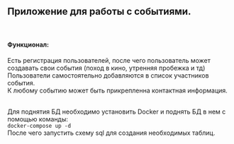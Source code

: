 <h2>Приложение для работы с событиями.</h2> <br>
<h4>Функционал:</h4>
Есть регистрация пользователей, после чего пользователь может создавать свои события (поход в кино, утренняя пробежка и тд) <br>
Пользователи самостоятельно добавляются в список участников события. <br>
К любому событию может быть прикрепленна контактная информация. <br>  <br>

Для поднятия БД необходимо установить Docker и поднять БД в нем с помощью команды: <br>
`docker-compose up -d`   <br>
После чего запустить схему sql для создания необходимых таблиц.
